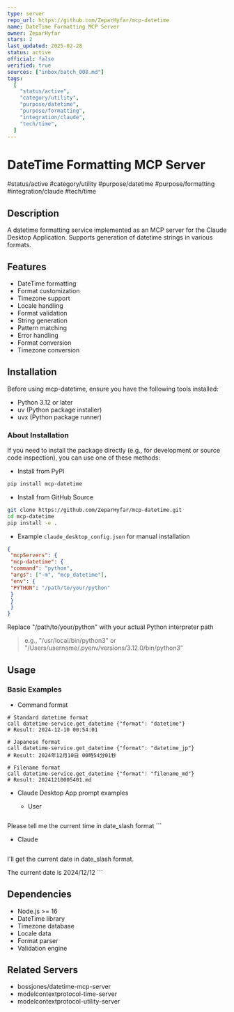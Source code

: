 ```yaml
--- 
type: server
repo_url: https://github.com/ZeparHyfar/mcp-datetime
name: DateTime Formatting MCP Server
owner: ZeparHyfar
stars: 2
last_updated: 2025-02-28
status: active
official: false
verified: true
sources: ["inbox/batch_008.md"]
tags:
  [
    "status/active",
    "category/utility",
    "purpose/datetime",
    "purpose/formatting",
    "integration/claude",
    "tech/time",
  ]
---
```


# DateTime Formatting MCP Server

#status/active #category/utility #purpose/datetime #purpose/formatting #integration/claude #tech/time

## Description

A datetime formatting service implemented as an MCP server for the Claude Desktop Application. Supports generation of datetime strings in various formats.

## Features

- DateTime formatting
- Format customization
- Timezone support
- Locale handling
- Format validation
- String generation
- Pattern matching
- Error handling
- Format conversion
- Timezone conversion

## Installation

Before using mcp-datetime, ensure you have the following tools installed:

- Python 3.12 or later
- uv (Python package installer)
- uvx (Python package runner)

### About Installation

If you need to install the package directly (e.g., for development or source code inspection), you can use one of these methods:

- Install from PyPI

```bash
pip install mcp-datetime
```

- Install from GitHub Source

```bash
git clone https://github.com/ZeparHyfar/mcp-datetime.git
cd mcp-datetime
pip install -e .
```

- Example `claude_desktop_config.json` for manual installation

```json
{
 "mcpServers": {
 "mcp-datetime": {
 "command": "python",
 "args": ["-m", "mcp_datetime"],
 "env": {
 "PYTHON": "/path/to/your/python"
 }
 }
 }
}
```

Replace "/path/to/your/python" with your actual Python interpreter path

> e.g., "/usr/local/bin/python3" or "/Users/username/.pyenv/versions/3.12.0/bin/python3"

## Usage

### Basic Examples

- Command format

```
# Standard datetime format
call datetime-service.get_datetime {"format": "datetime"}
# Result: 2024-12-10 00:54:01

# Japanese format
call datetime-service.get_datetime {"format": "datetime_jp"}
# Result: 2024年12月10日 00時54分01秒

# Filename format
call datetime-service.get_datetime {"format": "filename_md"}
# Result: 20241210005401.md
```

- Claude Desktop App prompt examples

  - User

    ```
Please tell me the current time in date_slash format
    ```

  - Claude

    ```
I'll get the current date in date_slash format.

The current date is 2024/12/12
    ```

## Dependencies

- Node.js >= 16
- DateTime library
- Timezone database
- Locale data
- Format parser
- Validation engine

## Related Servers

- bossjones/datetime-mcp-server
- modelcontextprotocol-time-server
- modelcontextprotocol-utility-server
